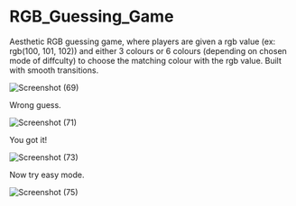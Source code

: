 # RGB_Guessing_Game
Aesthetic RGB guessing game, where players are given a rgb value (ex: rgb(100, 101, 102)) and either 3 colours or 6 colours (depending on chosen mode of diffculty) to choose the matching colour with the rgb value. Built with smooth transitions.

![Screenshot (69)](https://user-images.githubusercontent.com/55633921/71877400-0197c380-30f7-11ea-864b-912db4fcb049.png)

Wrong guess.

![Screenshot (71)](https://user-images.githubusercontent.com/55633921/71877492-44599b80-30f7-11ea-8025-5063c6bda19a.png)

You got it!

![Screenshot (73)](https://user-images.githubusercontent.com/55633921/71877580-78cd5780-30f7-11ea-8ed3-da47e99d1264.png)

Now try easy mode.

![Screenshot (75)](https://user-images.githubusercontent.com/55633921/71877637-afa36d80-30f7-11ea-903a-33cc34758fb9.png)
